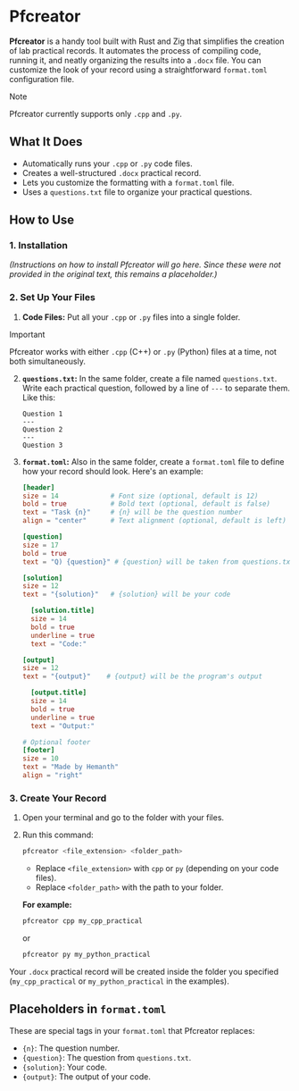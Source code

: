 # Pfcreator

**Pfcreator** is a handy tool built with Rust and Zig that simplifies the creation of lab practical records. It automates the process of compiling code, running it, and neatly organizing the results into a `.docx` file. You can customize the look of your record using a straightforward `format.toml` configuration file.

> [!NOTE]  
> Pfcreator currently supports only `.cpp` and `.py`.

## What It Does

-   Automatically runs your `.cpp` or `.py` code files.
-   Creates a well-structured `.docx` practical record.
-   Lets you customize the formatting with a `format.toml` file.
-   Uses a `questions.txt` file to organize your practical questions.

## How to Use

### 1. Installation

*(Instructions on how to install Pfcreator will go here. Since these were not provided in the original text, this remains a placeholder.)*

### 2. Set Up Your Files

1. **Code Files:** Put all your `.cpp` or `.py` files into a single folder.
> [!IMPORTANT]  
> Pfcreator works with either `.cpp` (C++) or `.py` (Python) files at a time, not both simultaneously.
2. **`questions.txt`:**  In the same folder, create a file named `questions.txt`. Write each practical question, followed by a line of `---` to separate them. Like this:

    ```
    Question 1
    ---
    Question 2
    ---
    Question 3
    ```

3. **`format.toml`:** Also in the same folder, create a `format.toml` file to define how your record should look. Here's an example:

    ```toml
    [header]
    size = 14             # Font size (optional, default is 12)
    bold = true           # Bold text (optional, default is false)
    text = "Task {n}"     # {n} will be the question number
    align = "center"      # Text alignment (optional, default is left)

    [question]
    size = 17
    bold = true
    text = "Q) {question}" # {question} will be taken from questions.txt

    [solution]
    size = 12
    text = "{solution}"   # {solution} will be your code

      [solution.title]
      size = 14
      bold = true
      underline = true
      text = "Code:"

    [output]
    size = 12
    text = "{output}"    # {output} will be the program's output

      [output.title]
      size = 14
      bold = true
      underline = true
      text = "Output:"

    # Optional footer
    [footer]
    size = 10
    text = "Made by Hemanth"
    align = "right"
    ```

### 3. Create Your Record

1. Open your terminal and go to the folder with your files.
2. Run this command:

    ```bash
    pfcreator <file_extension> <folder_path>
    ```

    -   Replace `<file_extension>` with `cpp` or `py` (depending on your code files).
    -   Replace `<folder_path>` with the path to your folder.

    **For example:**

    ```bash
    pfcreator cpp my_cpp_practical
    ```

    or

    ```bash
    pfcreator py my_python_practical
    ```

Your `.docx` practical record will be created inside the folder you specified (`my_cpp_practical` or `my_python_practical` in the examples).

## Placeholders in `format.toml`

These are special tags in your `format.toml` that Pfcreator replaces:

-   `{n}`: The question number.
-   `{question}`: The question from `questions.txt`.
-   `{solution}`: Your code.
-   `{output}`: The output of your code.